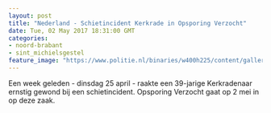 ```yaml
---
layout: post
title: "Nederland - Schietincident Kerkrade in Opsporing Verzocht"
date: Tue, 02 May 2017 18:31:00 GMT
categories: 
- noord-brabant 
- sint_michielsgestel 
feature_image: "https://www.politie.nl/binaries/w400h225/content/gallery/politie/gezocht/opsporing-verzocht/algemeen-beeld/nieuw-uniform-tijdens-ov---belpanel-verkleind.jpg"
---
```


Een week geleden - dinsdag 25 april - raakte een 39-jarige Kerkradenaar ernstig gewond bij een schietincident. Opsporing Verzocht gaat op 2 mei in op deze zaak.
